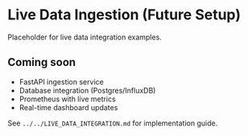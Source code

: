 # Live Data Ingestion (Future Setup)

Placeholder for live data integration examples.

## Coming soon
- FastAPI ingestion service
- Database integration (Postgres/InfluxDB)
- Prometheus with live metrics
- Real-time dashboard updates

See `../../LIVE_DATA_INTEGRATION.md` for implementation guide.
